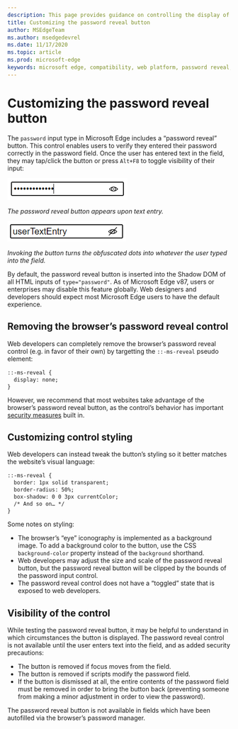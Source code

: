 ```yaml
---
description: This page provides guidance on controlling the display of the password reveal button
title: Customizing the password reveal button
author: MSEdgeTeam
ms.author: msedgedevrel
ms.date: 11/17/2020
ms.topic: article
ms.prod: microsoft-edge
keywords: microsoft edge, compatibility, web platform, password reveal, eye icon
---
```

# Customizing the password reveal button

The `password` input type in Microsoft Edge includes a “password reveal” button. This control enables users to verify they entered their password correctly in the password field. Once the user has entered text in the field, they may tap/click the button or press `Alt+F8` to toggle visibility of their input:

![A password field with dots hiding entered characters. An icon shaped like an eye is displayed within the right-hand side of the field.](../media/web-platform/password-reveal/password-eye.png)

_The password reveal button appears upon text entry._

![The eye icon in the same password field now has a stroke through it, and the characters are revealed.](../media/web-platform/password-reveal/password-toggled.png)

_Invoking the button turns the obfuscated dots into whatever the user typed into the field._

By default, the password reveal button is inserted into the Shadow DOM of all HTML inputs of `type="password"`. As of Microsoft Edge v87, users or enterprises may disable this feature globally. Web designers and developers should expect most Microsoft Edge users to have the default experience.

## Removing the browser’s password reveal control

Web developers can completely remove the browser’s password reveal control (e.g. in favor of their own) by targetting the `::-ms-reveal` pseudo element:

```
::-ms-reveal {
  display: none;
}
```

However, we recommend that most websites take advantage of the browser’s password reveal button, as the control’s behavior has important [security measures](#visibility-of-the-control) built in.

## Customizing control styling

Web developers can instead tweak the button’s styling so it better matches the website’s visual language:

```
::-ms-reveal {
  border: 1px solid transparent;
  border-radius: 50%;
  box-shadow: 0 0 3px currentColor;
  /* And so on… */
}
```

Some notes on styling:

* The browser’s “eye” iconography is implemented as a background image. To add a background color to the button, use the CSS `background-color` property instead of the `background` shorthand.
* Web developers may adjust the size and scale of the password reveal button, but the password reveal button will be clipped by the bounds of the password input control.
* The password reveal control does not have a “toggled” state that is exposed to web developers.

## Visibility of the control

While testing the password reveal button, it may be helpful to understand in which circumstances the button is displayed. The password reveal control is not available until the user enters text into the field, and as added security precautions:

* The button is removed if focus moves from the field.
* The button is removed if scripts modify the password field.
* If the button is dismissed at all, the entire contents of the password field must be removed in order to bring the button back (preventing someone from making a minor adjustment in order to view the password).

The password reveal button is not available in fields which have been autofilled via the browser’s password manager.